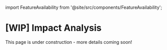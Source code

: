import FeatureAvailability from '@site/src/components/FeatureAvailability';

# [WIP] Impact Analysis

<FeatureAvailability/>

This page is under construction - more details coming soon!
